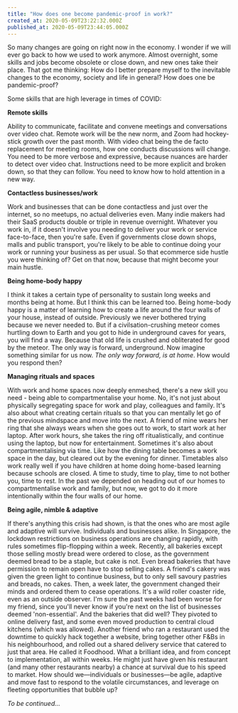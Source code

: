 ```yaml
---
title: "How does one become pandemic-proof in work?"
created_at: 2020-05-09T23:22:32.000Z
published_at: 2020-05-09T23:44:05.000Z
---
```

So many changes are going on right now in the economy. I wonder if we will ever go back to how we used to work anymore. Almost overnight, some skills and jobs become obsolete or close down, and new ones take their place. That got me thinking: How do I better prepare myself to the inevitable changes to the economy, society and life in general? How does one be pandemic-proof?

  

Some skills that are high leverage in times of COVID:

  

**Remote skills**

Ability to communicate, facilitate and convene meetings and conversations over video chat. Remote work will be the new norm, and Zoom had hockey-stick growth over the past month. With video chat being the de facto replacement for meeting rooms, how one conducts discussions will change. You need to be more verbose and expressive, because nuances are harder to detect over video chat. Instructions need to be more explicit and broken down, so that they can follow. You need to know how to hold attention in a new way.

  

**Contactless businesses/work**

Work and businesses that can be done contactless and just over the internet, so no meetups, no actual deliveries even. Many indie makers had their SaaS products double or triple in revenue overnight. Whatever you work in, if it doesn't involve you needing to deliver your work or service face-to-face, then you're safe. Even if governments close down shops, malls and public transport, you're likely to be able to continue doing your work or running your business as per usual. So that ecommerce side hustle you were thinking of? Get on that now, because that might become your main hustle.

  

**Being home-body happy**

I think it takes a certain type of personality to sustain long weeks and months being at home. But I think this can be learned too. Being home-body happy is a matter of learning how to create a life around the four walls of your house, instead of outside. Previously we never bothered trying because we never needed to. But if a civilsation-crushing meteor comes hurtling down to Earth and you got to hide in underground caves for years, you will find a way. Because that old life is crushed and obliterated for good by the meteor. The only way is forward, underground. Now imagine something similar for us now. _The only way forward, is at home_. How would you respond then?

  

**Managing rituals and spaces**

With work and home spaces now deeply enmeshed, there's a new skill you need - being able to compartmentalise your home. No, it's not just about physically segregating space for work and play, colleagues and family. It's also about what creating certain rituals so that you can mentally let go of the previous mindspace and move into the next. A friend of mine wears her ring that she always wears when she goes out to work, to start work at her laptop. After work hours, she takes the ring off ritualistically, and continue using the laptop, but now for entertainment. Sometimes it's also about compartmentalising via time. Like how the dining table becomes a work space in the day, but cleared out by the evening for dinner. Timetables also work really well if you have children at home doing home-based learning because schools are closed. A time to study, time to play, time to not bother you, time to rest. In the past we depended on heading out of our homes to compartmentalise work and family, but now, we got to do it more intentionally within the four walls of our home.

  

**Being agile, nimble & adaptive**

If there's anything this crisis had shown, is that the ones who are most agile and adaptive will survive. Individuals and businesses alike. In Singapore, the lockdown restrictions on business operations are changing rapidly, with rules sometimes flip-flopping within a week. Recently, all bakeries except those selling mostly bread were ordered to close, as the government deemed bread to be a staple, but cake is not. Even bread bakeries that have permission to remain open have to stop selling cakes. A friend's cakery was given the green light to continue business, but to only sell savoury pastries and breads, no cakes. Then, a week later, the government changed their minds and ordered them to cease operations. It's a wild roller coaster ride, even as an outside observer. I'm sure the past weeks had been worse for my friend, since you'll never know if you're next on the list of businesses deemed 'non-essential'. And the bakeries that did well? They pivoted to online delivery fast, and some even moved production to central cloud kitchens (which was allowed). Another friend who ran a restaurant used the downtime to quickly hack together a website, bring together other F&Bs in his neighbourhood, and rolled out a shared delivery service that catered to just that area. He called it Foodhood. What a brilliant idea, and from concept to implementation, all within weeks. He might just have given his restaurant (and many other restaurants nearby) a chance at survival due to his speed to market. How should we—individuals or businesses—be agile, adaptive and move fast to respond to the volatile circumstances, and leverage on fleeting opportunities that bubble up?  

  

_To be continued..._
